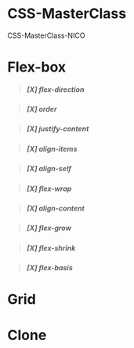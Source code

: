 # CSS-MasterClass

CSS-MasterClass-NICO

# Flex-box

> ##### [X] flex-direction

> ##### [X] order

> ##### [X] justify-content

> ##### [X] align-items

> ##### [X] align-self

> ##### [X] flex-wrap

> ##### [X] align-content

> ##### [X] flex-grow

> ##### [X] flex-shrink

> ##### [X] flex-basis

# Grid

# Clone
